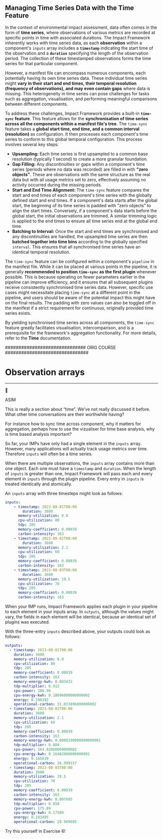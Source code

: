 ## Managing Time Series Data with the Time Feature

In the context of environmental impact assessment, data often comes in the form of **time series**, where observations of various metrics are recorded at specific points in time with associated durations. The Impact Framework inherently works with time series data, as each **observation** within a component's `inputs` array includes a **`timestamp`** indicating the start time of the observation and a **`duration`** specifying the length of the observation period. The collection of these timestamped observations forms the time series for that particular component.

However, a manifest file can encompass numerous components, each potentially having its own time series data. These individual time series might **vary in their start and end times, their temporal resolution (frequency of observations), and may even contain gaps** where data is missing. This heterogeneity in time series can pose challenges for tasks such as aggregation, visualisation, and performing meaningful comparisons between different components.

To address these challenges, Impact Framework provides a built-in **`time-sync` feature**. This feature allows for the **synchronisation of time series across all the components within a manifest file's tree**. The `time-sync` feature takes a **global start time, end time, and a common interval (resolution)** as configuration. It then processes each component's time series to conform to this global temporal configuration. This process involves several key steps:

*   **Upsampling:** Each time series is first upsampled to a common base resolution (typically 1 second) to create a more granular foundation.
*   **Gap Filling:** Any discontinuities or gaps within a component's time series (periods where no data was recorded) are filled in with **"zero objects"**. These are observations with the same structure as the real data but with all usage metrics set to zero, effectively assuming no activity occurred during the missing periods.
*   **Start and End Time Alignment:** The `time-sync` feature compares the start and end times of each component's time series with the globally defined start and end times. If a component's data starts after the global start, the beginning of its time series is padded with "zero objects" to align the start times. Conversely, if a component's data starts before the global start, the initial observations are trimmed. A similar trimming logic is applied to the end times to ensure all time series end at the global end time.
*   **Batching to Interval:** Once the start and end times are synchronised and any discontinuities are handled, the upsampled time series are then **batched together into time bins** according to the globally specified `interval`. This ensures that all synchronised time series have an identical temporal resolution.

The `time-sync` feature can be configured within a component's `pipeline` in the manifest file. While it can be placed at various points in the pipeline, it is generally **recommended to position `time-sync` as the first plugin** whenever possible. This is because operating on fewer parameters earlier in the pipeline can improve efficiency, and it ensures that all subsequent plugins receive consistently synchronised time series data. However, specific use cases might necessitate placing `time-sync` at a different point in the pipeline, and users should be aware of the potential impact this might have on the final results. The padding with zero values can also be toggled off in the manifest if a strict requirement for continuous, originally provided time series exists.

By yielding synchronised time series across all components, the `time-sync` feature greatly facilitates visualisation, intercomparison, and is a prerequisite for the framework's aggregation functionality. For more details, refer to the **Time** documentation.







############################## ORIG COURSE ###############################

# Observation arrays

---

<aside>
🤔

ASIM

This is really a section about “time”. We’ve not really discussed it before. What other time conversations are their worthwhile having?

For instance how to sync time across component, why it matters for aggregation, perhaps how to use the vizualiser for time base analysis, why is time based analysis important?

</aside>

So far, your IMPs have only had a single element in the `inputs` array. However, many applications will actually track usage metrics over time. Therefore `inputs` will often be a time series.

When there are multiple observations, the `inputs` array contains more than one object. Each one must have a `timestamp` and `duration`. When the length of `inputs` is greater than one, Impact Framework will pass each and every element in `inputs` through the plugin pipeline. Every entry in `inputs` is treated identically and atomically. 

An `inputs` array with three timesteps might look as follows:

```yaml
inputs:
	- timestamp: 2023-08-01T00:00
		duration: 3600
	  memory-utilization: 8.8
	  cpu-utilization: 80
	  tdp: 205
	  memory-coefficient: 0.00039
	  carbon-intensity: 163
	- timestamp: 2023-08-02T00:00
		duration: 3600
	  memory-utilization: 2.1
	  cpu-utilization: 60
	  tdp: 205
	  memory-coefficient: 0.00039
	  carbon-intensity: 163
	- timestamp: 2023-08-03T00:00
		duration: 3600
	  memory-utilization: 19.5
	  cpu-utilization: 70
	  tdp: 205
	  memory-coefficient: 0.00039
	  carbon-intensity: 163
```

When your IMP runs, Impact Framework applies each plugin in your pipeline to each element in your inputs array. In `outputs`, although the values might vary, the fields in each element will be identical, because an identical set of plugins was executed.

With the three-entry `inputs` described above, your outputs could look as follows:

```yaml
outputs:
  - timestamp: 2023-08-01T00:00
    duration: 3600
    memory-utilization: 8.8
    cpu-utilization: 80
    tdp: 205
    memory-coefficient: 0.00039
    carbon-intensity: 163
    memory-energy-kwh: 0.003432
    tdp-multiplier: 0.912
    cpu-power: 186.96
    cpu-energy-kwh: 0.18696000000000002
    energy: 0.190392
    operational-carbon: 31.033896000000002
  - timestamp: 2023-08-02T00:00
    duration: 3600
    memory-utilization: 2.1
    cpu-utilization: 60
    tdp: 205
    memory-coefficient: 0.00039
    carbon-intensity: 163
    memory-energy-kwh: 0.0008190000000000001
    tdp-multiplier: 0.804
    cpu-power: 164.82000000000002
    cpu-energy-kwh: 0.16482000000000002
    energy: 0.165639
    operational-carbon: 26.999157
  - timestamp: 2023-08-03T00:00
    duration: 3600
    memory-utilization: 19.5
    cpu-utilization: 70
    tdp: 205
    memory-coefficient: 0.00039
    carbon-intensity: 163
    memory-energy-kwh: 0.007605
    tdp-multiplier: 0.858
    cpu-power: 175.89
    cpu-energy-kwh: 0.17589
    energy: 0.183495
    operational-carbon: 29.909685
```

Try this yourself in Exercise 6!